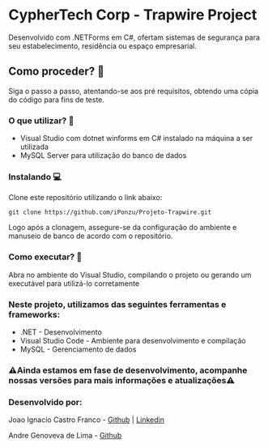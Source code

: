 <h1>CypherTech Corp - Trapwire Project</h1>
<p>Desenvolvido com .NETForms em C#, ofertam sistemas de segurança para seu estabelecimento, residência ou espaço empresarial.</p>

<h2>Como proceder? 📎</h2>
<p>Siga o passo a passo, atentando-se aos pré requisitos, obtendo uma cópia do código para fins de teste. </p>

<h3>O que utilizar? 🚩</h3>
<ul>
    <li>Visual Studio com dotnet winforms em C# instalado na máquina a ser utilizada</li>
    <li>MySQL Server para utilização do banco de dados</li>
</ul>

<h3>Instalando 💻</h3>
<p>Clone este repositório utilizando o link abaixo: </p>

<pre><code>git clone https://github.com/iPonzu/Projeto-Trapwire.git</code></pre>

<p>Logo após a clonagem, assegure-se da configuração do ambiente e manuseio de banco de acordo com o repositório.</p>

<h3>Como executar? 🤔</h3>
<p>Abra no ambiente do Visual Studio, compilando o projeto ou gerando um executável para utilizá-lo corretamente</p>

<h3>Neste projeto, utilizamos das seguintes ferramentas e frameworks: </h3>
<ul>
    <li>.NET - Desenvolvimento</li>
    <li>Visual Studio Code - Ambiente para desenvolvimento e compilação</li>
    <li>MySQL - Gerenciamento de dados</li>
</ul>

<h3>⚠️Ainda estamos em fase de desenvolvimento, acompanhe nossas versões para mais informações e atualizações⚠️</h3>

<h3>Desenvolvido por: </h3>
<p>Joao Ignacio Castro Franco -  <a href="https://github.com/iPonzu">Github</a> | <a href="https://www.linkedin.com/in/joao-ignacio-castro-franco-634873232/">Linkedin</a></p>
<p>Andre Genoveva de Lima -  <a href="https://github.com/AndriuszzZ">Github</a></p>
